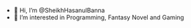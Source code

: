 - 👋 Hi, I’m @SheikhHasanulBanna
- 👀 I’m interested in Programming, Fantasy Novel and Gaming

<!---
SheikhHasanulBanna/SheikhHasanulBanna is a ✨ special ✨ repository because its `README.md` (this file) appears on your GitHub profile.
You can click the Preview link to take a look at your changes.
--->
